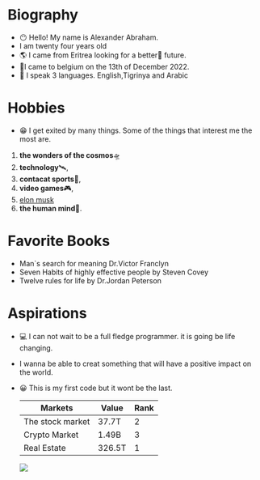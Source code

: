 # Biography

- 😶 Hello! My name is Alexander Abraham.
- I am twenty four years old
- 🌎 I came from Eritrea looking for a better🌈 future.
- 🛬I came to belgium on the 13th of December 2022.
- 🥇 I speak 3 languages. English,Tigrinya and Arabic
# Hobbies

- 😁 I get exited by many things. Some of the things that interest me the most are.

1. **the wonders of the cosmos**🛸
2. **technology**🛰,
3. **contacat sports**🥊,
4. **video games**🎮,
5. [elon musk](👨‍💻https://en.wikipedia.org/wiki/Elon_Musk)
6. **the human mind**🧠.

# Favorite Books

- Man`s search for meaning Dr.Victor Franclyn
- Seven Habits of highly effective people by Steven Covey
- Twelve rules for life by Dr.Jordan Peterson

# Aspirations

- 💻 I can not wait to be a full fledge programmer. it is going be life changing.
- I wanna be able to creat something that will have a positive impact on the world.
- 😀 This is my first code but it wont be the last.

  | Markets | Value | Rank |
  | -------- | -------| ----|
  | The stock market| 37.7T | 2 |
  |Crypto Market |1.49B| 3|
  | Real Estate| 326.5T|1|
   <img src='im![forex-signals](https://user-images.githubusercontent.com/99040483/154845452-9f22b7c7-cf45-48e5-a485-02ac429f9969.jpeg)
ages/trading.webp'>
